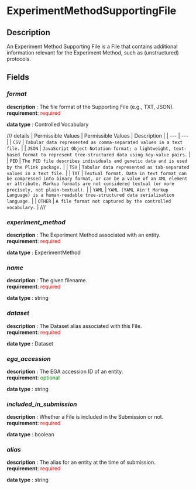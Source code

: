 # ExperimentMethodSupportingFile

## Description
An Experiment Method Supporting File is a File that contains additional information relevant for the Experiment Method, such as (unstructured) protocols.

## Fields
### ***format***
**description** : The file format of the Supporting File (e.g., TXT, JSON).<br>
**requirement**: <span style="color: red;">required</span>

**data type** : Controlled Vocabulary <br>

/// details | Permissible Values
| Permissible Values | Description |
| --- | --- |
| `CSV` | `Tabular data represented as comma-separated values in a text file.` |
| `JSON` | `JavaScript Object Notation format; a lightweight, text-based format to represent tree-structured data using key-value pairs.` |
| `PED` | `The PED file describes individuals and genetic data and is used by the Plink package.` |
| `TSV` | `Tabular data represented as tab-separated values in a text file.` |
| `TXT` | `Textual format. Data in text format can be compressed into binary format, or can be a value of an XML element or attribute. Markup formats are not considered textual (or more precisely, not plain-textual).` |
| `YAML` | `YAML (YAML Ain't Markup Language) is a human-readable tree-structured data serialisation language.` |
| `OTHER` | `A file format not captured by the controlled vocabulary.` |
///

### ***experiment_method***
**description** : The Experiment Method associated with an entity.<br>
**requirement**: <span style="color: red;">required</span>

**data type** : ExperimentMethod <br>
### ***name***
**description** : The given filename.<br>
**requirement**: <span style="color: red;">required</span>

**data type** : string <br>
### ***dataset***
**description** : The Dataset alias associated with this File.<br>
**requirement**: <span style="color: red;">required</span>

**data type** : Dataset <br>
### ***ega_accession***
**description** : The EGA accession ID of an entity.<br>
**requirement**: <span style="color: green;">optional</span>

**data type** : string <br>
### ***included_in_submission***
**description** : Whether a File is included in the Submission or not.<br>
**requirement**: <span style="color: red;">required</span>

**data type** : boolean <br>
### ***alias***
**description** : The alias for an entity at the time of submission.<br>
**requirement**: <span style="color: red;">required</span>

**data type** : string <br>
